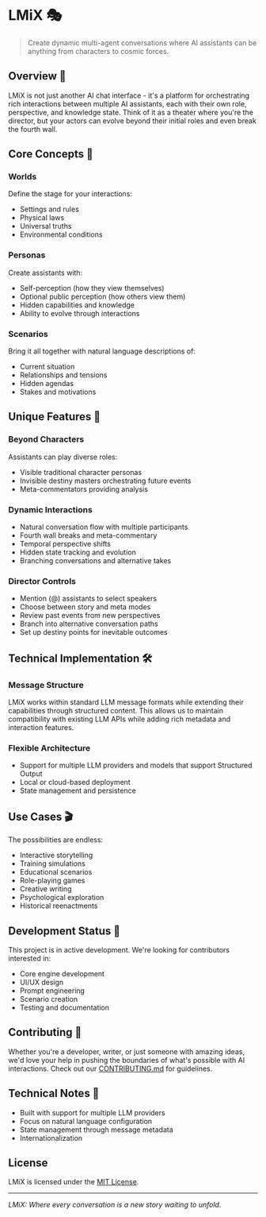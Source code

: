 # LMiX 🎭

> Create dynamic multi-agent conversations where AI assistants can be anything from characters to cosmic forces.

## Overview 🌟

LMiX is not just another AI chat interface - it's a platform for orchestrating rich interactions between multiple AI assistants, each with their own role, perspective, and knowledge state. Think of it as a theater where you're the director, but your actors can evolve beyond their initial roles and even break the fourth wall.

## Core Concepts 🎯

### Worlds
Define the stage for your interactions:
- Settings and rules
- Physical laws
- Universal truths
- Environmental conditions

### Personas
Create assistants with:
- Self-perception (how they view themselves)
- Optional public perception (how others view them)
- Hidden capabilities and knowledge
- Ability to evolve through interactions

### Scenarios
Bring it all together with natural language descriptions of:
- Current situation
- Relationships and tensions
- Hidden agendas
- Stakes and motivations

## Unique Features 🚀

### Beyond Characters
Assistants can play diverse roles:
- Visible traditional character personas
- Invisible destiny masters orchestrating future events
- Meta-commentators providing analysis

### Dynamic Interactions
- Natural conversation flow with multiple participants
- Fourth wall breaks and meta-commentary
- Temporal perspective shifts
- Hidden state tracking and evolution
- Branching conversations and alternative takes

### Director Controls
- Mention (@) assistants to select speakers
- Choose between story and meta modes
- Review past events from new perspectives
- Branch into alternative conversation paths
- Set up destiny points for inevitable outcomes

## Technical Implementation 🛠

### Message Structure
LMiX works within standard LLM message formats while extending their capabilities through structured content. This allows us to maintain compatibility with existing LLM APIs while adding rich metadata and interaction features.

### Flexible Architecture
- Support for multiple LLM providers and models that support Structured Output
- Local or cloud-based deployment
- State management and persistence

## Use Cases 🎬

The possibilities are endless:
- Interactive storytelling
- Training simulations
- Educational scenarios
- Role-playing games
- Creative writing
- Psychological exploration
- Historical reenactments

## Development Status 🚧

This project is in active development. We're looking for contributors interested in:
- Core engine development
- UI/UX design
- Prompt engineering
- Scenario creation
- Testing and documentation

## Contributing 🤝

Whether you're a developer, writer, or just someone with amazing ideas, we'd love your help in pushing the boundaries of what's possible with AI interactions. Check out our [CONTRIBUTING.md](./CONTRIBUTING.md) for guidelines.

## Technical Notes 📝

- Built with support for multiple LLM providers
- Focus on natural language configuration
- State management through message metadata
- Internationalization

## License

LMiX is licensed under the [MIT License](/LICENSE).

---

*LMiX: Where every conversation is a new story waiting to unfold.*